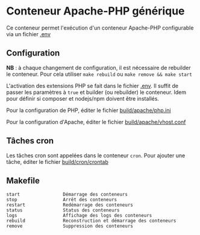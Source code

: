 # Conteneur Apache-PHP générique

Ce conteneur permet l'exécution d'un conteneur Apache-PHP configurable via un fichier [.env](.env)

## Configuration

**NB** : à chaque changement de configuration, il est nécessaire de rebuilder le conteneur. Pour cela utiliser `make rebuild` ou `make remove && make start`

L'activation des extensions PHP se fait dans le fichier [.env](.env). Il suffit de passer les paramètres à `true` et builder (ou rebuilder) le conteneur. Idem pour définir si composer et nodejs/npm doivent être installés.

Pour la configuration de PHP, éditer le fichier [build/apache/php.ini](build/apache/php.ini)

Pour la configuration d'Apache, éditer le fichier [build/apache/vhost.conf](build/apache/vhost.conf)

## Tâches cron

Les tâches cron sont appelées dans le conteneur `cron`. Pour ajouter une tâche, éditer le fichier [build/cron/crontab](build/cron/crontab)

## Makefile

```
start                Démarrage des conteneurs
stop                 Arrêt des conteneurs
restart              Redémarrage des conteneurs
status               Status des conteneurs
logs                 Affichage des logs des conteneurs
rebuild              Reconstruction et démarrage des conteneurs
remove               Suppression des conteneurs
```
